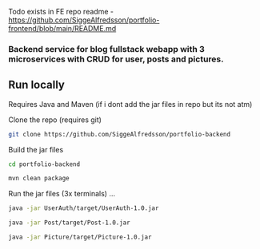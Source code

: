Todo exists in FE repo readme - https://github.com/SiggeAlfredsson/portfolio-frontend/blob/main/README.md

### Backend service for blog fullstack webapp with 3 microservices with CRUD for user, posts and pictures.

## Run locally
Requires Java and Maven (if i dont add the jar files in repo but its not atm)


Clone the repo (requires git)
```bash
git clone https://github.com/SiggeAlfredsson/portfolio-backend
```

Build the jar files
```bash
cd portfolio-backend

mvn clean package
```

Run the jar files (3x terminals) ...
```bash
java -jar UserAuth/target/UserAuth-1.0.jar

java -jar Post/target/Post-1.0.jar

java -jar Picture/target/Picture-1.0.jar
```
